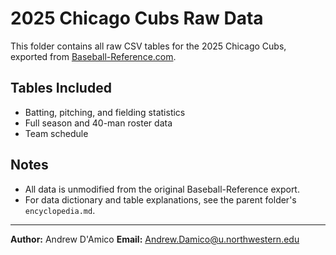 # 2025 Chicago Cubs Raw Data

This folder contains all raw CSV tables for the 2025 Chicago Cubs, exported from [Baseball-Reference.com](https://www.baseball-reference.com/teams/CHC/2025.shtml).

## Tables Included

- Batting, pitching, and fielding statistics
- Full season and 40-man roster data
- Team schedule

## Notes

- All data is unmodified from the original Baseball-Reference export.
- For data dictionary and table explanations, see the parent folder's `encyclopedia.md`.

---

**Author:** Andrew D'Amico
**Email:** Andrew.Damico@u.northwestern.edu

